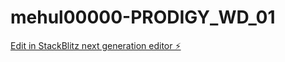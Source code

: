 # mehul00000-PRODIGY_WD_01

[Edit in StackBlitz next generation editor ⚡️](https://stackblitz.com/~/github.com/mehul00000/mehul00000-PRODIGY_WD_01)
